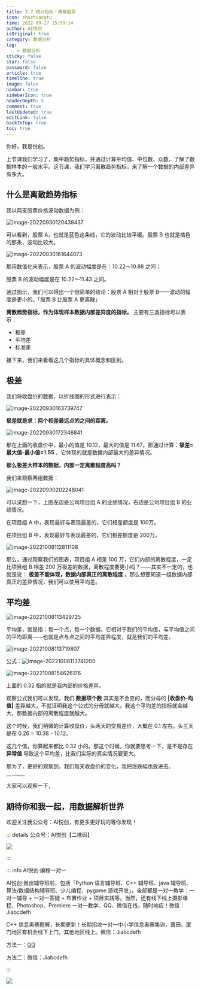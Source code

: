 ```yaml
---
title: 2-7 统计指标：离散趋势 
icon: zhuzhuangtu
time: 2022-09-27 15:59:14
author: AI悦创
isOriginal: true
category: 数据分析
tag:
    - 数据分析
sticky: false
star: false
password: false
article: true
timeline: true
image: false
navbar: true
sidebarIcon: true
headerDepth: 5
comment: true
lastUpdated: true
editLink: false
backToTop: true
toc: true
---
```


你好，我是悦创。

上节课我们学习了，集中趋势指标，并通过计算平均值、中位数、众数，了解了数据样本的一般水平。这节课，我们学习离散趋势指标，来了解一个数据的内部差异有多大。

## 什么是离散趋势指标

我以两支股票价格波动数据为例：

![image-20220930120439437](./09.assets/image-20220930120439437.png)

可以看到，股票 A，也就是蓝色这条线，它的波动比较平缓。股票 B 也就是橘色的那条，波动比较大。

![image-20220930161644073](./09.assets/image-20220930161644073.png)

那用数值化来表示，股票 A 的波动幅度是在：10.22～10.88 之间；

股票 B 的波动幅度是在 10.22～11.43 之间。

通过图示，我们可以得出一个很简单的结论：股票 A 相对于股票 B——波动的幅度是更小的。「股票 B 比股票 A 更离散」

**离散趋势指标，作为体现样本数据内部差异度的指标。** 主要有三类指标可以表示：

- 极差
- 平均差
- 标准差

接下来，我们来看看这几个指标的具体概念和区别。

## 极差

我们将收盘价的数据，以折线图的形式进行表示：

![image-20220930163739747](./09.assets/image-20220930163739747.png)

**极差就是求：两个相差最远点的之间的距离。**

![image-20220930172346841](./09.assets/image-20220930172346841.png)

那在上面的收盘价中，最小的值是 10.12，最大的值是 11.67。那通过计算：**极差=最大值-最小值=1.55** ，它体现的就是数据内部最大的差异情况。

**那么极差大样本的数据，内部一定离散程度高吗？**

我们来观察两组数据：

![image-20220930202248041](./09.assets/image-20220930202248041.png)

可以试想一下，上图左边是公司项目组 A 的业绩情况，右边是公司项目组 B 的业绩情况。

在项目组 A 中，表现最好与表现最差的，它们相差额度是 100万。

在项目组 B 中，表现最好与表现最差的，它们相差额度是 200万。

![image-20221008112811108](./09.assets/image-20221008112811108.png)

那么，通过观察我们的图表，项目组 A 相差 100 万，它们内部的离散程度，一定比项目组 B 相差 200 万极差的数据，离散程度要更小吗？——其实不一定的，也就是说： **极差不能体现，数据内部真正的离散程度** 。那么想要知道一组数据内部真正的差异情况，我们可以使用平均差。

## 平均差

![image-20221008113429725](./09.assets/image-20221008113429725.png)

平均差，就是指：每一个点，每一个数据，它相对于我们的平均值，与平均值之间的平均距离——也就是点与点之间的平均差异程度，就是我们的平均差。

![image-20221008113719807](./09.assets/image-20221008113719807.png)

公式：![image-20221008113741200](./09.assets/image-20221008113741200.png)



![image-20221008154626176](./09.assets/image-20221008154626176.png)

上面的 0.32 指的就是我内部的价格差异。

观察公式我们可以发现，我们 **数据项个数** 其实是不会变的，而分母的 **|收盘价-均值|** 差异越大，不就证明我这个公式的分母就越大。我这个平均差的指标就会越大，那数据内部的离散程度就越大。

这个时候，我们稍微的计算收盘价，头两天的交易差价，大概在 0.1 左右。头三天是在 0.26 = 10.38 - 10.12。

这几个值，你算起来都比 0.32 小的。那这个时候，你就要思考一下，是不是存在 **异常值** 导致这个平均差，比我们实际的真实情况要更大。

那为了，更好的观察到，我们每天收盘价的变化，我把涨跌幅也放进去。

<img src="./09.assets/image-20221008161909974.png" alt="image-20221008161909974" style="zoom:25%;" />

大家可以观察一下，



## 期待你和我一起，用数据解析世界

欢迎关注我公众号：AI悦创，有更多更好玩的等你发现！

::: details 公众号：AI悦创【二维码】

![](/gzh.jpg)

:::

::: info AI悦创·编程一对一

AI悦创·推出辅导班啦，包括「Python 语言辅导班、C++ 辅导班、java 辅导班、算法/数据结构辅导班、少儿编程、pygame 游戏开发」，全部都是一对一教学：一对一辅导 + 一对一答疑 + 布置作业 + 项目实践等。当然，还有线下线上摄影课程、Photoshop、Premiere 一对一教学、QQ、微信在线，随时响应！微信：Jiabcdefh

C++ 信息奥赛题解，长期更新！长期招收一对一中小学信息奥赛集训，莆田、厦门地区有机会线下上门，其他地区线上。微信：Jiabcdefh

方法一：[QQ](http://wpa.qq.com/msgrd?v=3&uin=1432803776&site=qq&menu=yes)

方法二：微信：Jiabcdefh

:::

![](/zsxq.jpg)

















